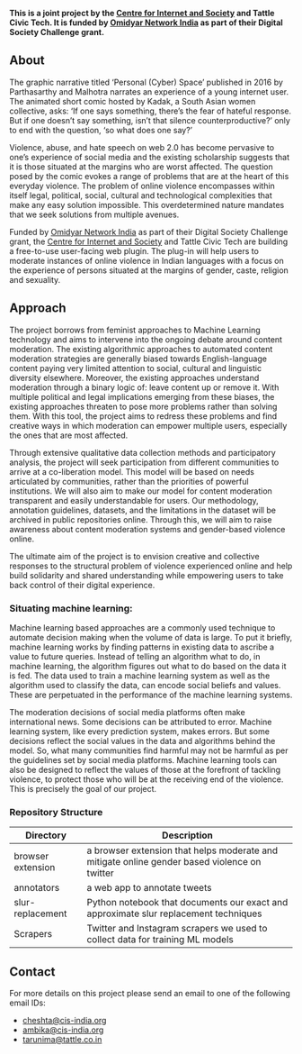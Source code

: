 **This is a joint project by the [Centre for Internet and Society](https://cis-india.org/) and Tattle Civic Tech. It is funded by [Omidyar Network India](https://www.omidyarnetwork.in/) as part of their Digital Society Challenge grant.**

## About

The graphic narrative titled ‘Personal (Cyber) Space’ published in 2016 by Parthasarthy and Malhotra narrates an experience of a young internet user. The animated short comic hosted by Kadak, a South Asian women collective, asks: ‘If one says something, there’s the fear of hateful response. But if one doesn’t say something, isn’t that silence counterproductive?’ only to end with the question, ‘so what does one say?’

Violence, abuse, and hate speech on web 2.0 has become pervasive to one’s experience of social media and the existing scholarship suggests that it is those situated at the margins who are worst affected. The question posed by the comic evokes a range of problems that are at the heart of this everyday violence. The problem of online violence encompasses within itself legal, political, social, cultural and technological complexities that make any easy solution impossible. This overdetermined nature mandates that we seek solutions from multiple avenues.

Funded by [Omidyar Network India](https://www.omidyarnetwork.in/) as part of their Digital Society Challenge grant, the [Centre for Internet and Society](https://cis-india.org/) and Tattle Civic Tech are building a free-to-use user-facing web plugin. The plug-in will help users to moderate instances of online violence in Indian languages with a focus on the experience of persons situated at the margins of gender, caste, religion and sexuality.

## Approach

The project borrows from feminist approaches to Machine Learning technology and aims to intervene into the ongoing debate around content moderation. The existing algorithmic approaches to automated content moderation strategies are generally biased towards English-language content paying very limited attention to social, cultural and linguistic diversity elsewhere. Moreover, the existing approaches understand moderation through a binary logic of: leave content up or remove it. With multiple political and legal implications emerging from these biases, the existing approaches threaten to pose more problems rather than solving them. With this tool, the project aims to redress these problems and find creative ways in which moderation can empower multiple users, especially the ones that are most affected.

Through extensive qualitative data collection methods and participatory analysis, the project will seek participation from different communities to arrive at a co-liberation model. This model will be based on needs articulated by communities, rather than the priorities of powerful institutions. We will also aim to make our model for content moderation transparent and easily understandable for users. Our methodology, annotation guidelines, datasets, and the limitations in the dataset will be archived in public repositories online. Through this, we will aim to raise awareness about content moderation systems and gender-based violence online.

The ultimate aim of the project is to envision creative and collective responses to the structural problem of violence experienced online and help build solidarity and shared understanding while empowering users to take back control of their digital experience.

### Situating machine learning:
Machine learning based approaches are a commonly used technique to automate decision making when the volume of data is large. To put it briefly, machine learning works by finding patterns in existing data to ascribe a value to future queries. Instead of telling an algorithm what to do, in machine learning, the algorithm figures out what to do based on the data it is fed. The data used to train a machine learning system as well as the algorithm used to classify the data, can encode social beliefs and values. These are perpetuated in the performance of the machine learning systems. 

The moderation decisions of social media platforms often make international news. Some decisions can be attributed to error. Machine learning system, like every prediction system, makes errors. But some decisions reflect the social values in the data and algorithms behind the model. So, what many communities find harmful may not be harmful as per the guidelines set by social media platforms. 
Machine learning tools can also be designed to reflect the values of those at the forefront of tackling violence, to protect those who will be at the receiving end of the violence. This is precisely the goal of our project. 

### Repository Structure

| Directory | Description |
| --- | --- |
| browser extension | a browser extension that helps moderate and mitigate online gender based violence on twitter |
| annotators | a web app to annotate tweets |
|slur-replacement| Python notebook that documents our exact and approximate slur replacement techniques |
| Scrapers | Twitter and Instagram scrapers we used to collect data for training ML models |


## Contact
For more details on this project please send an email to one of the following email IDs:
* cheshta@cis-india.org
* ambika@cis-india.org
* tarunima@tattle.co.in
